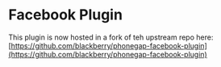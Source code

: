 Facebook Plugin
================

This plugin is now hosted in a fork of teh upstream repo here:
[https://github.com/blackberry/phonegap-facebook-plugin](https://github.com/blackberry/phonegap-facebook-plugin)